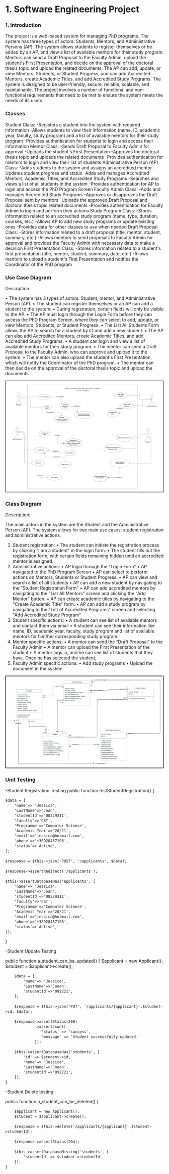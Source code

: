 # 1. Software Engineering Project

### 1. Introduction
The project is a web-based system for managing PhD programs. The system has three types of actors: Students, Mentors, and Administrative Persons (AP). The system allows students to register themselves or be added by an AP, and view a list of available mentors for their study program. Mentors can send a Draft Proposal to the Faculty Admin, upload the student's First Presentation, and decide on the approval of the doctoral thesis topic and upload the related documents. The AP can add, update, or view Mentors, Students, or Student Progress, and can add Accredited Mentors, create Academic Titles, and add Accredited Study Programs. The system is designed to be user-friendly, secure, reliable, scalable, and maintainable. The project involves a number of functional and non-functional requirements that need to be met to ensure the system meets the needs of its users.

###  Classes
Student Class:
    -Registers a student into the system with required information
    -Allows students to view their information (name, ID, academic year, faculty, study program) and a list of available mentors for their study program
    -Provides authentication for students to login and access their information
Mentor Class:
    -Sends Draft Proposal to Faculty Admin for approval
    -Uploads the student's First Presentation
    -Approves the doctoral thesis topic and uploads the related documents
    -Provides authentication for mentors to login and view their list of students
Administrative Person (AP) Class:
    -Adds students to the system and assigns an accredited mentor
    -Updates student progress and status
    -Adds and manages Accredited Mentors, Academic Titles, and Accredited Study Programs
    -Searches and views a list of all students in the system
    -Provides authentication for AP to login and access the PhD Program Screen
Faculty Admin Class:
    -Adds and manages Accredited Study Programs
    -Approves or disapproves the Draft Proposal sent by mentors
    -Uploads the approved Draft Proposal and doctoral thesis topic related documents
    -Provides authentication for Faculty Admin to login and perform their actions
Study Program Class:
    -Stores information related to an accredited study program (name, type, duration, courses, etc.)
    -Allows AP to add new study programs or update existing ones
    -Provides data for other classes to use when needed
Draft Proposal Class:
    -Stores information related to a draft proposal (title, mentor, student, summary, etc.)
    -Allows mentors to send proposals to Faculty Admin for approval and provides the Faculty Admin with necessary data to make a decision
First Presentation Class:
    -Stores information related to a student's first presentation (title, mentor, student, summary, date, etc.)
    -Allows mentors to upload a student's First Presentation and notifies the Coordinator of the PhD program


###  Use Case Diagram


Description:

•	The system has 3 types of actors: Student, mentor, and Administrative Person (AP).
•	The student can register themselves or an AP can add a student to the system.
•	During registration, certain fields will only be visible to the AP.
•	The AP must login through the Login Form before they can access the PhD Program Screen, where they  can select to add, update, or view Mentors, Students, or Student Progress.
•	The List All Students Form allows the AP to search for a student by ID and add a new student.
•	The AP can also add Accredited Mentors, create Academic Titles, and add Accredited Study Programs.
•	A student can login and view a list of available mentors for their study program.
•	The mentor can send a Draft Proposal to the Faculty Admin, who can approve and upload it to the system.
•	The mentor can also upload the student's First Presentation, which will notify the Coordinator of the PhD program.
•	The mentor can then decide on the approval of the doctoral thesis topic and upload the documents.


![](UseCaseDiagram.png)

###  Class Diagram

Description:

The main actors in the system are the Student and the Administrative Person (AP). The system allows for two main use cases: student registration and administrative actions.
1)	Student registration:
•	The student can initiate the registration process by clicking "I am a student" in the login form.
•	The student fills out the registration form, with certain fields remaining hidden until an accredited mentor is assigned.
2)	Administrative actions:
•	AP login through the "Login Form"
•	AP navigated to the PhD Program Screen
•	AP can select to perform actions on Mentors, Students or Student Progress.
•	AP can view and search a list of all students
•	AP can add a new student by navigating to the "Student Registration Form"
•	AP can add accredited mentors by navigating to the "List All Mentors" screen and clicking the "Add Mentor" button.
•	AP can create academic titles by navigating to the "Create Academic Title" form.
•	AP can add a study program by navigating to the "List of Accredited Programs" screen and selecting "Add Accredited Study Program"
3)	Student specific actions:
•	A student can see list of available mentors and contact them via email
•	A student can see their information like name, ID, academic year, faculty, study program and list of available mentors for him/her corresponding study program.
4)	Mentor specific actions:
•	A mentor can send the “Draft Proposal” to the Faculty Admin
•	A mentor can upload the First Presentation of the student
•	A mentor logs in, and he can see list of students that they have. Once he has selected the student,
5)	Faculty Admin specific actions:
•	Add study programs
•	Upload the document in the system

![](ClassDiagram.png)


### Unit Testing

  -Student Registration Testing
 public function testStudentRegistration()
{
   

    $data = [
        'name'=> 'Jessica',
        'LastName'=>'Joan',
        'studentId'=>'08229211',
        'faculty'=>'CST',
        'Programme'=>'Computer Science',
        'Academic_Year'=>'20/21',
        'email'=>'jessica@hotmail.com',
        'phone'=>'+38928457198',
        'status'=>'Active',
    ];

    $response = $this->json('POST', '/applicants', $data);

    $response->assertRedirect('/applicants');

    $this->assertDatabaseHas('applicants', [
        'name'=> 'Jessica',
        'LastName'=>'Joan',
        'studentId'=>'08229211',
        'faculty'=>'CST',
        'Programme'=>'Computer Science',
        'Academic_Year'=>'20/21',
        'email'=>'jessica@hotmail.com',
        'phone'=>'+38928457198',
        'status'=>'Active',
    ]);
}

 -Student Update Testing

 public function a_student_can_be_updated()
    {
        $applicant = new Applicant();
        $student = $applicant->create();

        $data = [
            'name'=> 'Jessica',
            'LastName'=>'Jooan',
            'studentId'=>'092221',
        ];

        $response = $this->json('PUT', '/applicants/{applicant}'.$student->id, $data);

        $response->assertStatus(200)
                 ->assertJson([
                    'status' => 'success',
                    'message' => 'Student successfully updated.'
                 ]);

        $this->assertDatabaseHas('students', [
            'id' => $student->id,
            'name'=> 'Jessica',
            'LastName'=>'Jooan',
            'studentId'=>'092221',
        ]);
    }

 -Student Delete testing

  public function a_student_can_be_deleted()
    {
       
        $applicant = new Applicant();
        $student = $applicant->create();

        $response = $this->delete('/applicants/{applicant}'.$student->studentId);

        $response->assertStatus(204);

        $this->assertDatabaseMissing('students', [
            'studentId' => $student->studentId,
        ]);
    }


